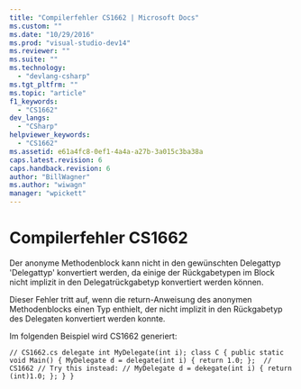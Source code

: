 ```yaml
---
title: "Compilerfehler CS1662 | Microsoft Docs"
ms.custom: ""
ms.date: "10/29/2016"
ms.prod: "visual-studio-dev14"
ms.reviewer: ""
ms.suite: ""
ms.technology: 
  - "devlang-csharp"
ms.tgt_pltfrm: ""
ms.topic: "article"
f1_keywords: 
  - "CS1662"
dev_langs: 
  - "CSharp"
helpviewer_keywords: 
  - "CS1662"
ms.assetid: e61a4fc8-0ef1-4a4a-a27b-3a015c3ba38a
caps.latest.revision: 6
caps.handback.revision: 6
author: "BillWagner"
ms.author: "wiwagn"
manager: "wpickett"
---
```

# Compilerfehler CS1662
Der anonyme Methodenblock kann nicht in den gewünschten Delegattyp 'Delegattyp' konvertiert werden, da einige der Rückgabetypen im Block nicht implizit in den Delegatrückgabetyp konvertiert werden können.  
  
 Dieser Fehler tritt auf, wenn die return\-Anweisung des anonymen Methodenblocks einen Typ enthielt, der nicht implizit in den Rückgabetyp des Delegaten konvertiert werden konnte.  
  
 Im folgenden Beispiel wird CS1662 generiert:  
  
```  
// CS1662.cs delegate int MyDelegate(int i); class C { public static void Main() { MyDelegate d = delegate(int i) { return 1.0; };  // CS1662 // Try this instead: // MyDelegate d = dekegate(int i) { return (int)1.0; }; } }  
```